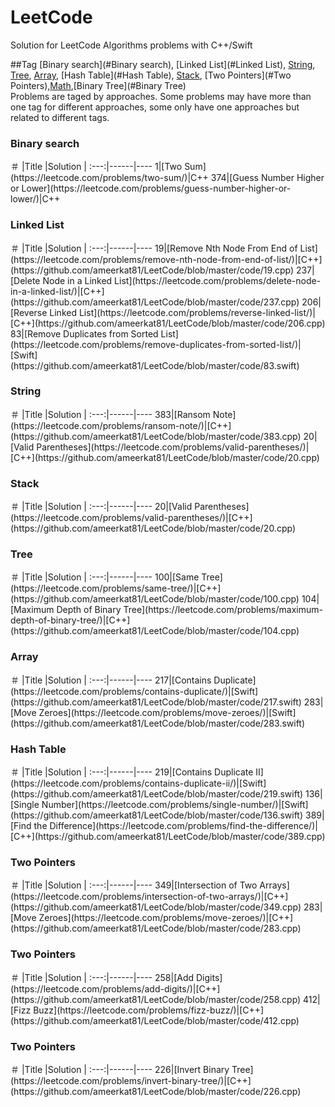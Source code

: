 # LeetCode

Solution for LeetCode Algorithms problems with C++/Swift

##Tag
[Binary search](#Binary search), [Linked List](#Linked List), [String](#String), [Tree](#Tree), [Array](#Array), [Hash Table](#Hash Table), [Stack](#Stack), [Two Pointers](#Two Pointers),[Math](#Math),[Binary Tree](#Binary Tree)  
Problems are taged by approaches. Some problems may have more than one tag for different approaches, some only have one approaches but related to different tags.

<h3 id="Binary search">Binary search</h3>
＃    |Title    |Solution  |
:---:|------|----
1|[Two Sum](https://leetcode.com/problems/two-sum/)|C++
374|[Guess Number Higher or Lower](https://leetcode.com/problems/guess-number-higher-or-lower/)|C++

<h3 id="Linked List">Linked List</h3>
＃    |Title    |Solution  |
:---:|------|----
19|[Remove Nth Node From End of List](https://leetcode.com/problems/remove-nth-node-from-end-of-list/)|[C++](https://github.com/ameerkat81/LeetCode/blob/master/code/19.cpp)
237|[Delete Node in a Linked List](https://leetcode.com/problems/delete-node-in-a-linked-list/)|[C++](https://github.com/ameerkat81/LeetCode/blob/master/code/237.cpp)
206|[Reverse Linked List](https://leetcode.com/problems/reverse-linked-list/)|[C++](https://github.com/ameerkat81/LeetCode/blob/master/code/206.cpp)
83|[Remove Duplicates from Sorted List](https://leetcode.com/problems/remove-duplicates-from-sorted-list/)|[Swift](https://github.com/ameerkat81/LeetCode/blob/master/code/83.swift)

<h3 id="String">String</h3>
＃    |Title    |Solution  |
:---:|------|----
383|[Ransom Note](https://leetcode.com/problems/ransom-note/)|[C++](https://github.com/ameerkat81/LeetCode/blob/master/code/383.cpp)
20|[Valid Parentheses](https://leetcode.com/problems/valid-parentheses/)|[C++](https://github.com/ameerkat81/LeetCode/blob/master/code/20.cpp)


<h3 id="Stack">Stack</h3>
＃    |Title    |Solution  |
:---:|------|----
20|[Valid Parentheses](https://leetcode.com/problems/valid-parentheses/)|[C++](https://github.com/ameerkat81/LeetCode/blob/master/code/20.cpp)


<h3 id="Tree">Tree</h3>
＃    |Title    |Solution  |
:---:|------|----
100|[Same Tree](https://leetcode.com/problems/same-tree/)|[C++](https://github.com/ameerkat81/LeetCode/blob/master/code/100.cpp)
104|[Maximum Depth of Binary Tree](https://leetcode.com/problems/maximum-depth-of-binary-tree/)|[C++](https://github.com/ameerkat81/LeetCode/blob/master/code/104.cpp)

<h3 id="Array">Array</h3>
＃    |Title    |Solution  |
:---:|------|----
217|[Contains Duplicate](https://leetcode.com/problems/contains-duplicate/)|[Swift](https://github.com/ameerkat81/LeetCode/blob/master/code/217.swift)
283|[Move Zeroes](https://leetcode.com/problems/move-zeroes/)|[Swift](https://github.com/ameerkat81/LeetCode/blob/master/code/283.swift)

<h3 id="Hash Table">Hash Table</h3>
＃    |Title    |Solution  |
:---:|------|----
219|[Contains Duplicate II](https://leetcode.com/problems/contains-duplicate-ii/)|[Swift](https://github.com/ameerkat81/LeetCode/blob/master/code/219.swift)
136|[Single Number](https://leetcode.com/problems/single-number/)|[Swift](https://github.com/ameerkat81/LeetCode/blob/master/code/136.swift)
389|[Find the Difference](https://leetcode.com/problems/find-the-difference/)|[C++](https://github.com/ameerkat81/LeetCode/blob/master/code/389.cpp)


<h3 id="Two Pointers">Two Pointers</h3>
＃    |Title    |Solution  |
:---:|------|----
349|[Intersection of Two Arrays](https://leetcode.com/problems/intersection-of-two-arrays/)|[C++](https://github.com/ameerkat81/LeetCode/blob/master/code/349.cpp)
283|[Move Zeroes](https://leetcode.com/problems/move-zeroes/)|[C++](https://github.com/ameerkat81/LeetCode/blob/master/code/283.cpp)

<h3 id="Math">Two Pointers</h3>
＃    |Title    |Solution  |
:---:|------|----
258|[Add Digits](https://leetcode.com/problems/add-digits/)|[C++](https://github.com/ameerkat81/LeetCode/blob/master/code/258.cpp)
412|[Fizz Buzz](https://leetcode.com/problems/fizz-buzz/)|[C++](https://github.com/ameerkat81/LeetCode/blob/master/code/412.cpp)

<h3 id="Binary Tree">Two Pointers</h3>
＃    |Title    |Solution  |
:---:|------|----
226|[Invert Binary Tree](https://leetcode.com/problems/invert-binary-tree/)|[C++](https://github.com/ameerkat81/LeetCode/blob/master/code/226.cpp)




